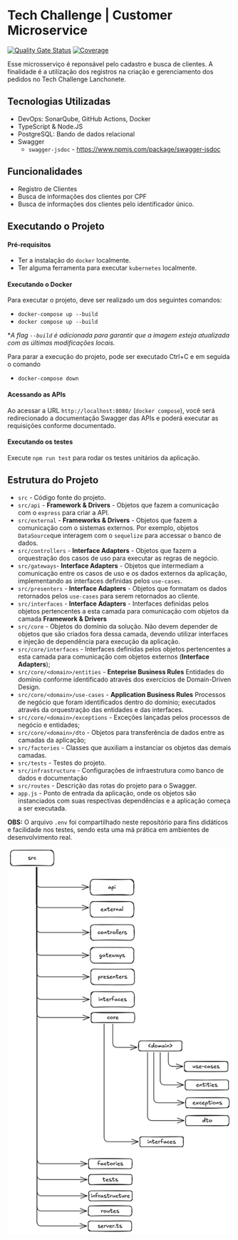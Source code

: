 # Tech Challenge | Customer Microservice

[![Quality Gate Status](https://sonarcloud.io/api/project_badges/measure?project=FIAP-8SOAT-G6_tech-challenge-customer&metric=alert_status)](https://sonarcloud.io/summary/new_code?id=FIAP-8SOAT-G6_tech-challenge-customer)
[![Coverage](https://sonarcloud.io/api/project_badges/measure?project=FIAP-8SOAT-G6_tech-challenge-customer&metric=coverage)](https://sonarcloud.io/summary/new_code?id=FIAP-8SOAT-G6_tech-challenge-customer)

Esse microsserviço é reponsável pelo cadastro e busca de clientes.
A finalidade é a utilização dos registros na criação e gerenciamento dos pedidos no Tech Challenge Lanchonete.

## Tecnologias Utilizadas

- DevOps: SonarQube, GitHub Actions, Docker
- TypeScript & Node.JS
- PostgreSQL: Bando de dados relacional
- Swagger
  - `swagger-jsdoc` - https://www.npmjs.com/package/swagger-jsdoc

## Funcionalidades

- Registro de Clientes
- Busca de informações dos clientes por CPF
- Busca de informações dos clientes pelo identificador único.

## Executando o Projeto

#### Pré-requisitos

- Ter a instalação do `docker` localmente.
- Ter alguma ferramenta para executar `kubernetes` localmente.

#### Executando o Docker

Para executar o projeto, deve ser realizado um dos seguintes comandos:

- `docker-compose up --build`
- `docker compose up --build`

\*_A flag `--build` é adicionada para garantir que a imagem esteja atualizada com as últimas modificações locais._

Para parar a execução do projeto, pode ser executado Ctrl+C e em seguida o comando

- `docker-compose down`

#### Acessando as APIs

Ao acessar a URL `http://localhost:8080/` (`docker compose`), você será redirecionado a documentação Swagger das APIs e poderá executar as requisições conforme documentado.

#### Executando os testes

Execute `npm run test` para rodar os testes unitários da aplicação.

## Estrutura do Projeto

- `src` - Código fonte do projeto.
- `src/api` - **Framework & Drivers** - Objetos que fazem a comunicação com o `express` para criar a API.
- `src/external` - **Frameworks & Drivers** - Objetos que fazem a comunicação com o sistemas externos. Por exemplo, objetos `DataSource`que interagem com o `sequelize` para accessar o banco de dados.
- `src/controllers` - **Interface Adapters** - Objetos que fazem a orquestração dos casos de uso para executar as regras de negócio.
- `src/gateways`- **Interface Adapters** - Objetos que intermediam a comunicação entre os casos de uso e os dados externos da aplicação, implementando as interfaces definidas pelos `use-cases`.
- `src/presenters` - **Interface Adapters** - Objetos que formatam os dados retornados pelos `use-cases` para serem retornados ao cliente.
- `src/interfaces` - **Interface Adapters** - Interfaces definidas pelos objetos pertencentes a esta camada para comunicação com objetos da camada **Framework & Drivers**
- `src/core` - Objetos do domínio da solução. Não devem depender de objetos que são criados fora dessa camada, devendo utilizar interfaces e injeção de dependência para execução da aplicação.
- `src/core/interfaces` - Interfaces definidas pelos objetos pertencentes a esta camada para comunicação com objetos externos (**Interface Adapters**);
- `src/core/<domain>/entities` - **Enteprise Business Rules** Entidades do domínio conforme identificado através dos exercícios de Domain-Driven Design.
- `src/core/<domain>/use-cases` - **Application Business Rules** Processos de negócio que foram identificados dentro do domínio; executados através da orquestração das entidades e das interfaces.
- `src/core/<domain>/exceptions` - Exceções lançadas pelos processos de negócio e entidades;
- `src/core/<domain>/dto` - Objetos para transferência de dados entre as camadas da aplicação;
- `src/factories` - Classes que auxiliam a instanciar os objetos das demais camadas.
- `src/tests` - Testes do projeto.
- `src/infrastructure` - Configurações de infraestrutura como banco de dados e documentação
- `src/routes` - Descrição das rotas do projeto para o Swagger.
- `app.js` - Ponto de entrada da aplicação, onde os objetos são instanciados com suas respectivas dependências e a aplicação começa a ser executada.

**OBS:** O arquivo `.env` foi compartilhado neste repositório para fins didáticos e facilidade nos testes, sendo esta uma má prática em ambientes de desenvolvimento real.

![Estrutura do Projeto](diagrams/project-structure.png)
